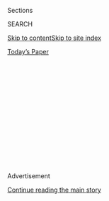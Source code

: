 <div id="app">

<div>

<div>

<div>

<div class="NYTAppHideMasthead css-1q2w90k e1suatyy0">

<div class="section css-ui9rw0 e1suatyy2">

<div class="css-eph4ug er09x8g0">

<div class="css-6n7j50">

</div>

<span class="css-1dv1kvn">Sections</span>

<div class="css-10488qs">

<span class="css-1dv1kvn">SEARCH</span>

</div>

[Skip to content](#site-content)[Skip to site
index](#site-index)

</div>

<div class="css-10698na e1huz5gh0">

</div>

</div>

<div id="masthead-bar-one" class="section hasLinks css-15hmgas e1csuq9d3">

<div class="css-uqyvli e1csuq9d0">

</div>

<div class="css-1uqjmks e1csuq9d1">

</div>

<div class="css-9e9ivx">

[](https://myaccount.nytimes3xbfgragh.onion/auth/login?response_type=cookie&client_id=vi)

</div>

<div class="css-1bvtpon e1csuq9d2">

[Today’s
Paper](https://www.nytimes3xbfgragh.onion/section/todayspaper)

</div>

</div>

</div>

</div>

<div data-aria-hidden="false">

<div id="site-content" data-role="main">

<div>

<div class="css-1aor85t" style="opacity:0.000000001;z-index:-1;visibility:hidden">

<div class="css-1hqnpie">

<div class="css-epjblv">

<span class="css-17xtcya">[Opinion](/section/opinion)</span><span class="css-x15j1o">|</span><span class="css-fwqvlz">The
Pandemic in Six-Word
Memoirs</span>

</div>

<div class="css-k008qs">

<div class="css-1iwv8en">

<span class="css-18z7m18"></span>

<div>

</div>

</div>

<span class="css-1n6z4y">https://nyti.ms/3k8qSvi</span>

<div class="css-1705lsu">

<div class="css-4xjgmj">

<div class="css-4skfbu" data-role="toolbar" data-aria-label="Social Media Share buttons, Save button, and Comments Panel with current comment count" data-testid="share-tools">

  - 
  - 
  - 
  - 
    
    <div class="css-6n7j50">
    
    </div>

  - 
  - 

</div>

</div>

</div>

</div>

</div>

</div>

<div class="css-13pd83m">

</div>

<div id="top-wrapper" class="css-1sy8kpn">

<div id="top-slug" class="css-l9onyx">

Advertisement

</div>

[Continue reading the main
story](#after-top)

<div class="ad top-wrapper" style="text-align:center;height:100%;display:block;min-height:250px">

<div id="top" class="place-ad" data-position="top" data-size-key="top">

</div>

</div>

<div id="after-top">

</div>

</div>

<div id="sponsor-wrapper" class="css-1hyfx7x">

<div id="sponsor-slug" class="css-19vbshk">

Supported by

</div>

[Continue reading the main
story](#after-sponsor)

<div id="sponsor" class="ad sponsor-wrapper" style="text-align:center;height:100%;display:block">

</div>

<div id="after-sponsor">

</div>

</div>

<div class="section meteredContent css-yw67de" name="articleBody" itemprop="articleBody">

<div class="css-v5btjw etb61u70">

<div class="css-v05ibm etb61u71">

[Opinion](/section/opinion)

</div>

</div>

<div class="css-1fanzo5 StoryBodyCompanionColumn">

<div class="css-53u6y8">

<div class="css-1vkm6nb ehdk2mb0">

# The Pandemic in Six-Word Memoirs

</div>

“The world has never felt smaller.”

<div class="css-1wlr991">

<div class="css-18e8msd">

<div class="css-1lhhykl epjyd6m0">

<div class="css-1baulvz">

By <span class="css-1baulvz last-byline" itemprop="name">Larry
Smith</span>

<div class="css-8atqhb">

Mr. Smith is the creator of Six Word Memoirs.  
  

</div>

</div>

</div>

</div>

</div>

Since 2006, I’ve been challenging people to describe their lives in six
words, a form I call [the six-word
memoir](https://www.sixwordmemoirs.com/) — a personal twist on the
legendary six-word story attributed to Ernest Hemingway: “For sale: baby
shoes, never worn.”

I’ve found that some of the most memorable six-word stories arise in the
extremes — during our toughest and most joyous moments. So over the past
several months, I’ve asked adults and children around the country to use
the form to make sense of this moment in history: one person, one story,
and six words at a time.  

Not a criminal, but running masked.  
— Stella Kleinman  
  
Every day’s a bad hair day.  
— Leigh Giza

Home ec: rationing butter, bourbon, sanity.  
— Christine
Triano

</div>

</div>

![](https://static01.graylady3jvrrxbe.onion/images/2020/09/11/opinion/11smith_butter/11smith_butter-superJumbo.jpg)

<div class="css-1fanzo5 StoryBodyCompanionColumn">

<div class="css-53u6y8">

Can’t smell the campfire on Zoom.  
— Melanie Abrams

Deserted crowded Manhattan, my own island …  
— Elisa Shevitz  
  
Eighth hour of YouTube. Send Help\!  
— Leela
Chandra

</div>

</div>

![](https://static01.graylady3jvrrxbe.onion/images/2020/09/11/opinion/11smith_youtube/11smith_youtube-superJumbo.jpg)

<div class="css-1fanzo5 StoryBodyCompanionColumn">

<div class="css-53u6y8">

Messy hair, messy room, messy thoughts.  
— Lily Herman

I regret saying, “I hate school.”  
— Riana Heffron

Read every book in the house.  
— Francesca
Gomez-Novy

</div>

</div>

![](https://static01.graylady3jvrrxbe.onion/images/2020/09/11/opinion/11smith_books/11smith_books-superJumbo.jpg)

<div class="css-1fanzo5 StoryBodyCompanionColumn">

<div class="css-53u6y8">

Never-ending, but boredom doesn’t faze me.  
— Lily Gold  
  
Required school supplies: screens, screens, screens.  
— Darshana Chandra

Won scrabble; smile breaks through mask.  
— Abby
Ellin

</div>

</div>

![](https://static01.graylady3jvrrxbe.onion/images/2020/09/11/opinion/11smith_scrabble/11smith_scrabble-superJumbo.jpg)

<div class="css-1fanzo5 StoryBodyCompanionColumn">

<div class="css-53u6y8">

Tuning out parents, under my headphones.  
— Lukas Smith

This is what time looks like.  
— Sylvia Sichel  
  
  
Bad time for an open marriage.  
— Rachel
Lehmann-Haupt

</div>

</div>

![](https://static01.graylady3jvrrxbe.onion/images/2020/09/11/opinion/11smith_openmarriage/11smith_openmarriage-superJumbo.jpg)

<div class="css-1fanzo5 StoryBodyCompanionColumn">

<div class="css-53u6y8">

Sun-kissed lips? Not kissed this year.  
— Twanna Hines  
  
Avoiding death, but certainly not living.  
— Sydney Reimann

Social distancing myself from the fridge.  
— Maria
Leopoldo

</div>

</div>

![](https://static01.graylady3jvrrxbe.onion/images/2020/09/11/opinion/11smith_fridge/11smith_fridge-superJumbo-v2.jpg)

<div class="css-1fanzo5 StoryBodyCompanionColumn">

<div class="css-53u6y8">

Dream of: heat, limbs, crowds, concerts.  
— Amy Turn Sharp  
  
Teacher finding inspiration through uneasy times.  
— April Goodman

Slowly turning into a technological potato.  
— Jad Ammar  
  
Cleaned Lysol container with Lysol wipe.  
— Alex
Wasser

</div>

</div>

![](https://static01.graylady3jvrrxbe.onion/images/2020/09/11/opinion/11smith_lysol/11smith_lysol-superJumbo.jpg)

<div class="css-1fanzo5 StoryBodyCompanionColumn">

<div class="css-53u6y8">

Hallway hike, bathtub swim, Pandora concert.  
— Susan Evind

Numbers rise, but sun does too.  
— Paloma Lenz

Afraid of: snakes, heights, opening schools.  
— Michelle Wolff

The world has never felt smaller.  
— Maggie
Smith  

</div>

</div>

![](https://static01.graylady3jvrrxbe.onion/images/2020/09/11/opinion/11smith-smallworld/11smith-smallworld-superJumbo.jpg)

<div class="css-1fanzo5 StoryBodyCompanionColumn">

<div class="css-53u6y8">

-----

### <span>*How do you make sense of this moment in history?*</span>

[*Share your own six-word memoir in the
comments*](https://www.nytimes3xbfgragh.onion/2020/09/11/opinion/coronavirus-pandemic-poetry-memoirs.html?action=click&module=Opinion&pgtype=Homepage#commentsContainer)*.
We’ll feature some of our favorites in a future article.*

Larry Smith is the creator of the [Six Word
Memoirs](https://www.sixwordmemoirs.com/).  
Illustrations by Nicholas Konrad.

*The Times is committed to publishing* [*a diversity of
letters*](https://www.nytimes3xbfgragh.onion/2019/01/31/opinion/letters/letters-to-editor-new-york-times-women.html)
*to the editor. We’d like to hear what you think about this or any of
our articles. Here are some*
[*tips*](https://help.nytimes3xbfgragh.onion/hc/en-us/articles/115014925288-How-to-submit-a-letter-to-the-editor)*.
And here’s our email:*
[*letters@NYTimes.com*](mailto:letters@NYTimes.com)*.*

*Follow The New York Times Opinion section on*
[*Facebook*](https://www.facebookcorewwwi.onion/nytopinion)*,* [*Twitter
(@NYTopinion)*](http://twitter.com/NYTOpinion) *and*
[*Instagram*](https://www.instagram.com/nytopinion/)*.*

</div>

</div>

</div>

<div>

</div>

<div>

</div>

<div>

</div>

<div>

<div id="bottom-wrapper" class="css-1ede5it">

<div id="bottom-slug" class="css-l9onyx">

Advertisement

</div>

[Continue reading the main
story](#after-bottom)

<div id="bottom" class="ad bottom-wrapper" style="text-align:center;height:100%;display:block;min-height:90px">

</div>

<div id="after-bottom">

</div>

</div>

</div>

</div>

</div>

## Site Index

<div>

</div>

## Site Information Navigation

  - [© <span>2020</span> <span>The New York Times
    Company</span>](https://help.nytimes3xbfgragh.onion/hc/en-us/articles/115014792127-Copyright-notice)

<!-- end list -->

  - [NYTCo](https://www.nytco.com/)
  - [Contact
    Us](https://help.nytimes3xbfgragh.onion/hc/en-us/articles/115015385887-Contact-Us)
  - [Work with us](https://www.nytco.com/careers/)
  - [Advertise](https://nytmediakit.com/)
  - [T Brand Studio](http://www.tbrandstudio.com/)
  - [Your Ad
    Choices](https://www.nytimes3xbfgragh.onion/privacy/cookie-policy#how-do-i-manage-trackers)
  - [Privacy](https://www.nytimes3xbfgragh.onion/privacy)
  - [Terms of
    Service](https://help.nytimes3xbfgragh.onion/hc/en-us/articles/115014893428-Terms-of-service)
  - [Terms of
    Sale](https://help.nytimes3xbfgragh.onion/hc/en-us/articles/115014893968-Terms-of-sale)
  - [Site
    Map](https://spiderbites.nytimes3xbfgragh.onion)
  - [Help](https://help.nytimes3xbfgragh.onion/hc/en-us)
  - [Subscriptions](https://www.nytimes3xbfgragh.onion/subscription?campaignId=37WXW)

</div>

</div>

</div>

</div>
